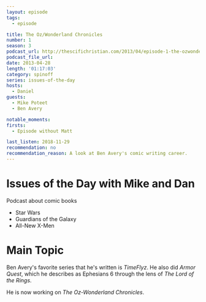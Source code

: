 ```yaml
---
layout: episode
tags:
  - episode

title: The Oz/Wonderland Chronicles
number: 1
season: 3
podcast_url: http://thescifichristian.com/2013/04/episode-1-the-ozwonderland-chronicles/
podcast_file_url: 
date: 2013-04-28
length: '01:17:03'
category: spinoff
series: issues-of-the-day
hosts:
  - Daniel
guests:
  - Mike Poteet
  - Ben Avery 

notable_moments:
firsts:
  - Episode without Matt

last_listen: 2018-11-29
recommendation: no
recommendation_reason: A look at Ben Avery's comic writing career.
---
```

# Issues of the Day with Mike and Dan
Podcast about comic books

- Star Wars
- Guardians of the Galaxy
- All-New X-Men



# Main Topic
Ben Avery's favorite series that he's written is <i class="work-title">TimeFlyz</i>. He also did <i class="work-title">Armor Quest</i>, which he describes as Ephesians 6 through the lens of <i class="work-title">The Lord of the Rings</i>.

He is now working on <i class="work-title">The Oz-Wonderland Chronicles</i>.